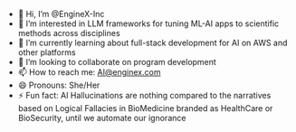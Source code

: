 - 👋 Hi, I’m @EngineX-Inc
- 👀 I’m interested in LLM frameworks for tuning ML-AI apps to scientific methods across disciplines
- 🌱 I’m currently learning about full-stack development for AI on AWS and other platforms
- 💞️ I’m looking to collaborate on program development
- 📫 How to reach me: AI@enginex.com
- 😄 Pronouns: She/Her
- ⚡ Fun fact: AI Hallucinations are nothing compared to the narratives based on Logical Fallacies in BioMedicine branded as HealthCare or BioSecurity, until we automate our ignorance 

<!---
EngineX-Inc/EngineX-Inc is a ✨ special ✨ repository because its `README.md` (this file) appears on your GitHub profile.
You can click the Preview link to take a look at your changes.
--->
